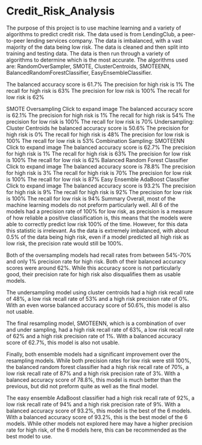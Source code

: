 # Credit_Risk_Analysis
The purpose of this project is to use machine learning and a variety of algorithms to predict credit risk. The data used is from LendingClub, a peer-to-peer lending services company. The data is imbalanced, with a vast majority of the data being low risk. The data is cleaned and then split into training and testing data. The data is then run through a variety of algorithms to determine which is the most accurate. The algorithms used are: RandomOverSampler, SMOTE, ClusterCentroids, SMOTEENN, BalancedRandomForestClassifier, EasyEnsembleClassifier.

The balanced accuracy score is 61.7%
The precision for high risk is 1%
The recall for high risk is 63%
The precision for low risk is 100%
The recall for low risk is 62%

SMOTE Oversampling
Click to expand image
The balanced accuracy score is 62.1%
The precision for high risk is 1%
The recall for high risk is 54%
The precision for low risk is 100%
The recall for low risk is 70%
Undersampling: Cluster Centroids
he balanced accuracy score is 50.6%
The precision for high risk is 0%
The recall for high risk is 48%
The precision for low risk is 100%
The recall for low risk is 53%
Combination Sampling: SMOTEENN
Click to expand image
The balanced accuracy score is 62.7%
The precision for high risk is 1%
The recall for high risk is 63%
The precision for low risk is 100%
The recall for low risk is 62%
Balanced Random Forest Classifier
Click to expand image
The balanced accuracy score is 78.8%
The precision for high risk is 3%
The recall for high risk is 70%
The precision for low risk is 100%
The recall for low risk is 87%
Easy Ensemble AdaBoost Classifier
Click to expand image
The balanced accuracy score is 93.2%
The precision for high risk is 9%
The recall for high risk is 92%
The precision for low risk is 100%
The recall for low risk is 94%
Summary
Overall, most of the machine learning models do not preform particularly well. All 6 of the models had a precision rate of 100% for low risk, as precision is a measure of how reliable a positive classification is, this means that the models were able to correctly predict low risk 100% of the time. However, for this data this statistic is irrelevant. As the data is extremely imbalanced, with about 0.5% of the data being high risk, even if a model predicted all high risk as low risk, the precision rate would still be 100%.

Both of the oversampling models had recall rates from between 54%-70% and only 1% precision rate for high risk. Both of their balanced accuracy scores were around 62%. While this accuracy score is not particularly good, their precision rate for high risk also disqualifies them as usable models.

The undersampling model using cluster centroids had a high risk recall rate of 48%, a low risk recall rate of 53% and a high risk precision rate of 0%. With an even worse balanced accuracy score of 50.6%, this model is also not usable.

The final resampling model, SMOTEENN, which is a combination of over and under sampling, had a high risk recall rate of 63%, a low risk recall rate of 62% and a high risk precision rate of 1%. With a balanced accuracy score of 62.7%, this model is also not usable.

Finally, both ensemble models had a significant improvement over the resampling models. While both precision rates for low risk were still 100%, the balanced random forest classifier had a high risk recall rate of 70%, a low risk recall rate of 87% and a high risk precision rate of 3%. With a balanced accuracy score of 78.8%, this model is much better than the previous, but did not preform quite as well as the final model.

The easy ensemble AdaBoost classifier had a high risk recall rate of 92%, a low risk recall rate of 94% and a high risk precision rate of 9%. With a balanced accuracy score of 93.2%, this model is the best of the 6 models. With a balanced accuracy score of 93.2%, this is the best model of the 6 models. While other models not explored here may have a higher precision rate for high risk, of the 6 models here, this can be recommended as the best model to use.
